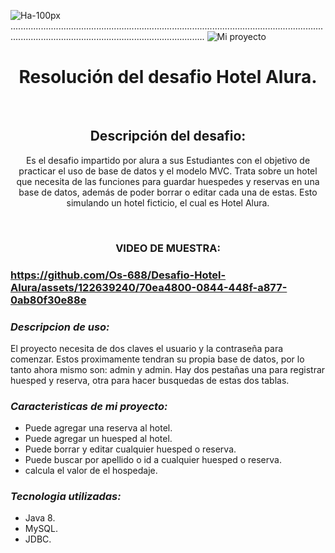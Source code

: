 ![Ha-100px](https://github.com/Os-688/Desafio-Hotel-Alura/assets/122639240/d655e6f1-d51d-49d8-a86b-38ac48342ffd).........................................................................................................................................................................................................
![Mi proyecto](https://github.com/Os-688/Desafio-Hotel-Alura/assets/122639240/ec73189b-b5ee-46f0-a4df-677b0c15ee79)

<h1 align = "center">Resolución del desafio Hotel Alura. </h1>
<br>
  
<h2 align = "center"> Descripción del desafio: </h2>
<p align = "center">  
Es el desafio impartido por alura a sus Estudiantes con el objetivo de practicar el uso de base de datos y el modelo MVC. Trata sobre un hotel que necesita de las funciones para guardar huespedes y reservas en una base de datos, además de poder borrar o editar cada una de estas. Esto simulando un hotel ficticio, el cual es Hotel Alura.
  </p>
<br>
  <h3 align = "center"> VIDEO DE MUESTRA: <h3>

https://github.com/Os-688/Desafio-Hotel-Alura/assets/122639240/70ea4800-0844-448f-a877-0ab80f30e88e
  
### _Descripcion de uso:_
El proyecto necesita de dos claves el usuario y la contraseña para comenzar. Estos proximamente tendran su propia base de datos, por lo tanto ahora mismo son: admin y admin. Hay dos pestañas una para registrar huesped y reserva, otra para hacer busquedas de estas dos tablas.
  
  
 ### _Caracteristicas de mi proyecto:_
* Puede agregar una reserva al hotel.
* Puede agregar un huesped al hotel.
* Puede borrar y editar cualquier huesped o reserva.
* Puede buscar por apellido o id a cualquier huesped o reserva.
* calcula el valor de el hospedaje.

### _Tecnologia utilizadas:_
* Java 8.
* MySQL.
* JDBC.


  





